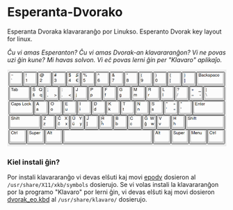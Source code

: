 # Esperanta-Dvorako
Esperanta Dvoraka klavararanĝo por Linukso. Esperanto Dvorak key layout for linux.

*Ĉu vi amas Esperanton? Ĉu vi amas Dvorak-an klavararanĝon? Vi ne povas uzi ĝin kune? Mi havas solvon. Vi eĉ povas lerni ĝin per "Klavaro" aplikaĵo.*

![preview](view.png "Kiel ĝi aperas")

### Kiel instali ĝin?

Por instali klavararanĝo vi devas elŝuti kaj movi [epodv](epodv) dosieron al `/usr/share/X11/xkb/symbols` dosierujo. Se vi volas instali la klavararanĝon por la programo "Klavaro" por lerni ĝin, vi devas elŝuti kaj movi dosieron [dvorak_eo.kbd](dvorak_eo.kbd) al `/usr/share/klavaro/` dosierujo.
